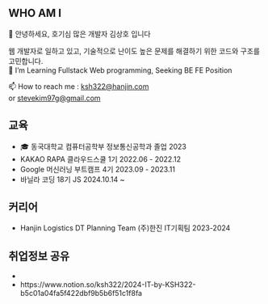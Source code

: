 ## WHO AM I <br>
👋 안녕하세요, 호기심 많은 개발자 김상호 입니다<br>

웹 개발자로 일하고 있고, 기술적으로 난이도 높은 문제를 해결하기 위한 코드와 구조를 고민합니다. <br>
👀 I’m Learning Fullstack Web programming, Seeking BE FE Position<br>

📫 How to reach me : ksh322@hanjin.com <br> or stevekim97g@gmail.com 
## 교육 <br>
- 🎓 동국대학교 컴퓨터공학부 정보통신공학과 졸업 2023<br>
- KAKAO RAPA 클라우드스쿨  1기 2022.06 - 2022.12 <br>
- Google 머신러닝 부트캠프 4기 2023.09 - 2023.11<br>
- 바닐라 코딩 18기 JS 2024.10.14 ~
## 커리어 </br>
- Hanjin Logistics DT Planning Team (주)한진 IT기획팀 2023-2024

## 취업정보 공유 <br>
- <li>https://www.notion.so/ksh322/2024-IT-by-KSH322-b5c01a04fa5f422dbf9b5b6f51c1f8fa</li>
<!---
ksh322/ksh322 is a ✨ special ✨ repository because its `README.md` (this file) appears on your GitHub profile.
You can click the Preview link to take a look at your changes.
--->
